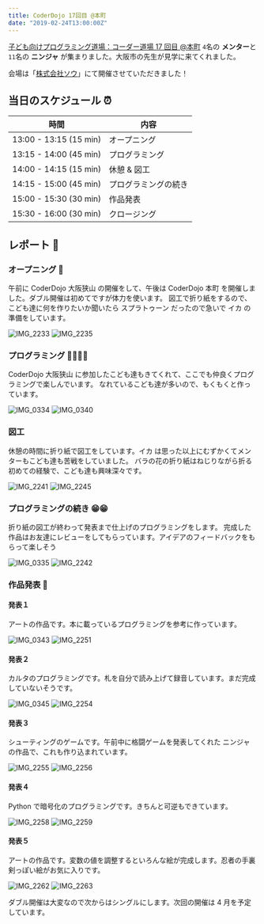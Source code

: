 ```yaml
---
title: CoderDojo 17回目 @本町
date: "2019-02-24T13:00:00Z"
---
```


[子ども向けプログラミング道場：コーダー道場 17 回目 @本町](https://coderdojo-hommachi.doorkeeper.jp/events/86327)
`4`名の **メンター**と`11`名の **ニンジャ** が集まりました。大阪市の先生が見学に来てくれました。

会場は「[株式会社ソウ](https://sou-co.jp/)」にて開催させていただきました！

## 当日のスケジュール ⏰

| 時間                   | 内容                 |
| ---------------------- | -------------------- |
| 13:00 - 13:15 (15 min) | オープニング         |
| 13:15 - 14:00 (45 min) | プログラミング       |
| 14:00 - 14:15 (15 min) | 休憩 & 図工          |
| 14:15 - 15:00 (45 min) | プログラミングの続き |
| 15:00 - 15:30 (30 min) | 作品発表             |
| 15:30 - 16:00 (30 min) | クロージング         |

## レポート 📝

### オープニング 🎉

午前に CoderDojo 大阪狭山 の開催をして、午後は CoderDojo 本町 を開催しました。ダブル開催は初めてですが体力を使います。
図工で折り紙をするので、こども達に何を作りたいか聞いたら スプラトゥーン だったので急いで イカ の準備をしています。

![IMG_2233](./IMG_2233.jpg)
![IMG_2235](./IMG_2235.jpg)

### プログラミング 👩‍💻👨‍💻

CoderDojo 大阪狭山 に参加したこども達もきてくれて、ここでも仲良くプログラミングで楽しんでいます。
なれているこども達が多いので、もくもくと作っています。

![IMG_0334](./IMG_0334.jpg)
![IMG_0340](./IMG_0340.jpg)

### 図工

休憩の時間に折り紙で図工をしています。イカ は思った以上にむずかくてメンターもこども達も苦戦をしていました。
バラの花の折り紙はねじりながら折る初めての経験で、こども達も興味深々です。

![IMG_2241](./IMG_2241.jpg)
![IMG_2245](./IMG_2245.jpg)

### プログラミングの続き 😁😁

折り紙の図工が終わって発表まで仕上げのプログラミングをします。
完成した作品はお友達にレビューをしてもらっています。アイデアのフィードバックをもらって楽しそう

![IMG_0335](./IMG_0335.jpg)
![IMG_2242](./IMG_2242.jpg)

### 作品発表 🎤

#### 発表１

アートの作品です。本に載っているプログラミングを参考に作っています。

![IMG_0343](./IMG_0343.jpg)
![IMG_2251](./IMG_2251.jpg)

#### 発表２

カルタのプログラミングです。札を自分で読み上げて録音しています。まだ完成していないそうです。

![IMG_0345](./IMG_0345.jpg)
![IMG_2254](./IMG_2254.jpg)

#### 発表３

シューティングのゲームです。午前中に格闘ゲームを発表してくれた ニンジャ の作品で、これも作り込まれています。

![IMG_2255](./IMG_2255.jpg)
![IMG_2256](./IMG_2256.jpg)

#### 発表４

Python で暗号化のプログラミングです。きちんと可逆もできています。

![IMG_2258](./IMG_2258.jpg)
![IMG_2259](./IMG_2259.jpg)

#### 発表５

アートの作品です。変数の値を調整するといろんな絵が完成します。忍者の手裏剣っぽい絵がお気に入りです。

![IMG_2262](./IMG_2262.jpg)
![IMG_2263](./IMG_2263.jpg)

ダブル開催は大変なので次からはシングルにします。次回の開催は 4 月を予定しています。
